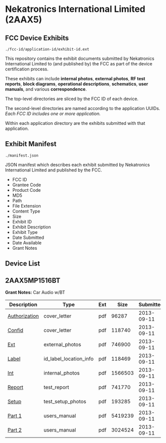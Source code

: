 # Nekatronics International Limited (2AAX5)
## FCC Device Exhibits

```
./fcc-id/application-id/exhibit-id.ext
```

This repository contains the exhibit documents submitted by Nekatronics International Limited to (and published by) the FCC as part of the device certification process.

These exhibits can include **internal photos**, **external photos**, **RF test reports**, **block diagrams**, **operational descriptions**, **schematics**, **user manuals**, and various **correspondence**.

The top-level directories are sliced by the FCC ID of each device.

The second-level directories are named according to the application UUIDs. *Each FCC ID includes one or more application.*

Within each application directory are the exhibits submitted with that application. 

## Exhibit Manifest

```
./manifest.json
```

JSON manifest which describes each exhibit submitted by Nekatronics International Limited and published by the FCC.

- FCC ID
- Grantee Code
- Product Code
- MD5
- Path
- File Extension
- Content Type
- Size
- Exhibit ID
- Exhibit Description
- Exhibit Type
- Date Submitted
- Date Available
- Grant Notes

## Device List
## 2AAX5MP1516BT
**Grant Notes:** Car Audio w/BT

| Description | Type | Ext | Size | Submitted | Available |
| ----------- | ---- | --- | ---- | --------- | --------- |
| [Authorization](2AAX5MP1516BT/7228aa1dcdc384ca3e062d6c5da88d1d/2069398.pdf) | cover_letter | pdf | 96287 | 2013-09-11 | 2013-09-11 |
| [Confid](2AAX5MP1516BT/7228aa1dcdc384ca3e062d6c5da88d1d/2069399.pdf) | cover_letter | pdf | 118740 | 2013-09-11 | 2013-09-11 |
| [Ext](2AAX5MP1516BT/7228aa1dcdc384ca3e062d6c5da88d1d/2069400.pdf) | external_photos | pdf | 746900 | 2013-09-11 | 2013-09-11 |
| [Label](2AAX5MP1516BT/7228aa1dcdc384ca3e062d6c5da88d1d/2069403.pdf) | id_label_location_info | pdf | 118469 | 2013-09-11 | 2013-09-11 |
| [Int](2AAX5MP1516BT/7228aa1dcdc384ca3e062d6c5da88d1d/2069402.pdf) | internal_photos | pdf | 1566503 | 2013-09-11 | 2013-09-11 |
| [Report](2AAX5MP1516BT/7228aa1dcdc384ca3e062d6c5da88d1d/2069401.pdf) | test_report | pdf | 741770 | 2013-09-11 | 2013-09-11 |
| [Setup](2AAX5MP1516BT/7228aa1dcdc384ca3e062d6c5da88d1d/2069404.pdf) | test_setup_photos | pdf | 193285 | 2013-09-11 | 2013-09-11 |
| [Part 1](2AAX5MP1516BT/7228aa1dcdc384ca3e062d6c5da88d1d/2069405.pdf) | users_manual | pdf | 5419239 | 2013-09-11 | 2013-09-11 |
| [Part 2](2AAX5MP1516BT/7228aa1dcdc384ca3e062d6c5da88d1d/2069406.pdf) | users_manual | pdf | 3024524 | 2013-09-11 | 2013-09-11 |
